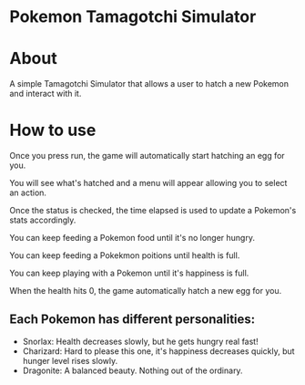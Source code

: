 # Pokemon Tamagotchi Simulator

# About 
A simple Tamagotchi Simulator that allows a user to hatch a new Pokemon and interact with it. 

# How to use 
Once you press run, the game will automatically start hatching an egg for you. 

You will see what's hatched and a menu will appear allowing you to select an action. 

Once the status is checked, the time elapsed is used to update a Pokemon's stats accordingly. 

You can keep feeding a Pokemon food until it's no longer hungry. 

You can keep feeding a Pokekmon poitions until health is full. 

You can keep playing with a Pokemon until it's happiness is full. 



When the health hits 0, the game automatically hatch a new egg for you. 

## Each Pokemon has different personalities:

- Snorlax: Health decreases slowly, but he gets hungry real fast! 
- Charizard: Hard to please this one, it's happiness decreases quickly, but hunger level rises slowly. 
- Dragonite: A balanced beauty. Nothing out of the ordinary. 


